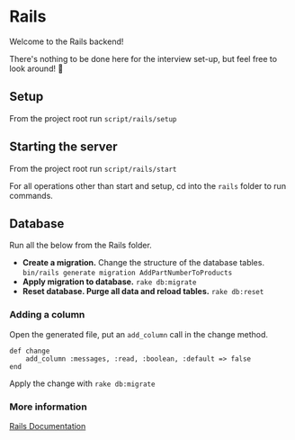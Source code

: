 # Rails

Welcome to the Rails backend! 

There's nothing to be done here for the interview set-up, but feel free to look around! 👀

## Setup

From the project root run  `script/rails/setup`

## Starting the server

From the project root run  `script/rails/start`

For all operations other than start and setup, cd into the `rails` folder to run commands.

## Database
Run all the below from the Rails folder.
- **Create a migration.** Change the structure of the database tables. `bin/rails generate migration AddPartNumberToProducts`
- **Apply migration to database.** `rake db:migrate`
- **Reset database. Purge all data and reload tables.** `rake db:reset`
### Adding a column
Open the generated file, put an `add_column` call in the change method.

```
def change
    add_column :messages, :read, :boolean, :default => false
end
```
Apply the change with `rake db:migrate`

### More information

 [Rails Documentation](https://guides.rubyonrails.org/active_record_migrations.html)
